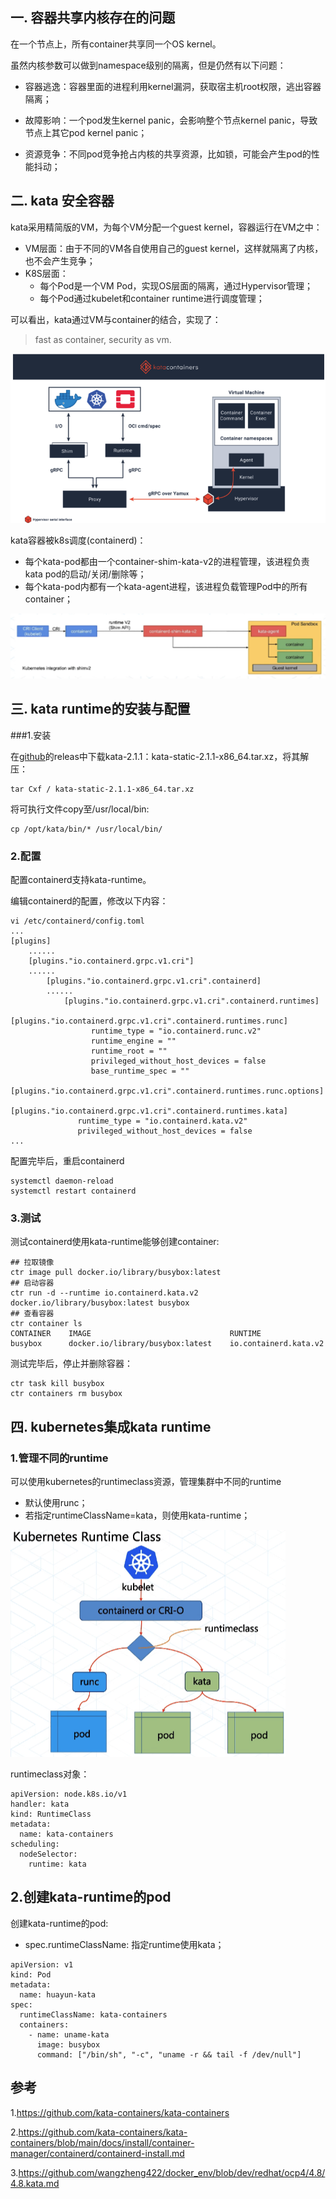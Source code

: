 

## 一. 容器共享内核存在的问题

在一个节点上，所有container共享同一个OS kernel。

虽然内核参数可以做到namespace级别的隔离，但是仍然有以下问题：

* 容器逃逸：容器里面的进程利用kernel漏洞，获取宿主机root权限，逃出容器隔离；

* 故障影响：一个pod发生kernel panic，会影响整个节点kernel panic，导致节点上其它pod kernel panic；

* 资源竞争：不同pod竞争抢占内核的共享资源，比如锁，可能会产生pod的性能抖动；

  

## 二. kata 安全容器

kata采用精简版的VM，为每个VM分配一个guest kernel，容器运行在VM之中：

* VM层面：由于不同的VM各自使用自己的guest kernel，这样就隔离了内核，也不会产生竞争；
* K8S层面：
  * 每个Pod是一个VM Pod，实现OS层面的隔离，通过Hypervisor管理；
  * 每个Pod通过kubelet和container runtime进行调度管理；

可以看出，kata通过VM与container的结合，实现了：

> fast as container, security as vm.

![kata-arch](./img/kata-arch.png)



kata容器被k8s调度(containerd)：

* 每个kata-pod都由一个container-shim-kata-v2的进程管理，该进程负责kata pod的启动/关闭/删除等；
* 每个kata-pod内都有一个kata-agent进程，该进程负载管理Pod中的所有container；

![kata-k8s](./img/kata-k8s.png)



## 三. kata runtime的安装与配置



###1.安装

在[github](https://github.com/kata-containers/kata-containers)的releas中下载kata-2.1.1：kata-static-2.1.1-x86_64.tar.xz，将其解压：

```
tar Cxf / kata-static-2.1.1-x86_64.tar.xz
```

将可执行文件copy至/usr/local/bin:

```
cp /opt/kata/bin/* /usr/local/bin/
```

### 2.配置

配置containerd支持kata-runtime。

编辑containerd的配置，修改以下内容：

```
vi /etc/containerd/config.toml
...
[plugins]
    ......
    [plugins."io.containerd.grpc.v1.cri"]
    ......
        [plugins."io.containerd.grpc.v1.cri".containerd]
        ......
            [plugins."io.containerd.grpc.v1.cri".containerd.runtimes]
               [plugins."io.containerd.grpc.v1.cri".containerd.runtimes.runc]
                  runtime_type = "io.containerd.runc.v2"
                  runtime_engine = ""
                  runtime_root = ""
                  privileged_without_host_devices = false
                  base_runtime_spec = ""
              [plugins."io.containerd.grpc.v1.cri".containerd.runtimes.runc.options]
            [plugins."io.containerd.grpc.v1.cri".containerd.runtimes.kata]
               runtime_type = "io.containerd.kata.v2"
               privileged_without_host_devices = false
...
```

配置完毕后，重启containerd

```
systemctl daemon-reload
systemctl restart containerd
```

### 3.测试

测试containerd使用kata-runtime能够创建container:

```
## 拉取镜像
ctr image pull docker.io/library/busybox:latest
## 启动容器
ctr run -d --runtime io.containerd.kata.v2 docker.io/library/busybox:latest busybox
## 查看容器
ctr container ls
CONTAINER    IMAGE                               RUNTIME
busybox      docker.io/library/busybox:latest    io.containerd.kata.v2
```

测试完毕后，停止并删除容器：

```
ctr task kill busybox
ctr containers rm busybox
```



## 四. kubernetes集成kata runtime

### 1.管理不同的runtime

可以使用kubernetes的runtimeclass资源，管理集群中不同的runtime

* 默认使用runc；
* 若指定runtimeClassName=kata，则使用kata-runtime；

![kata-runc](./img/kata-runc.png)

runtimeclass对象：

```
apiVersion: node.k8s.io/v1
handler: kata
kind: RuntimeClass
metadata:
  name: kata-containers
scheduling:
  nodeSelector:
    runtime: kata
```



## 2.创建kata-runtime的pod

创建kata-runtime的pod:

* spec.runtimeClassName: 指定runtime使用kata；

```
apiVersion: v1
kind: Pod
metadata:
  name: huayun-kata
spec:
  runtimeClassName: kata-containers
  containers:
    - name: uname-kata
      image: busybox
      command: ["/bin/sh", "-c", "uname -r && tail -f /dev/null"]
```



## 参考

1.https://github.com/kata-containers/kata-containers

2.https://github.com/kata-containers/kata-containers/blob/main/docs/install/container-manager/containerd/containerd-install.md

3.https://github.com/wangzheng422/docker_env/blob/dev/redhat/ocp4/4.8/4.8.kata.md

